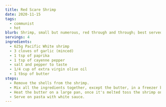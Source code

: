 ```yaml
---
title: Red Scare Shrimp
date: 2020-11-15
tags:
  - communist
  - hot
blurb: Shrimp, small but numerous, red through and through; best served on pasta with a white sauce.
servings: 4
ingredients:
  - 625g Pacific White shrimp
  - 3 cloves of garlic (minced)
  - 1 tsp of paprika
  - 1 tsp of cayenne pepper
  - salt and pepper to taste
  - 1/4 cup of extra virgin olive oil
  - 1 tbsp of butter
steps:
  - Remove the shells from the shrimp.
  - Mix all the ingredients together, except the butter, in a freezer bag or a mixing bowl, seal the container and let it rest in the fridge for about 1h.
  - Heat the butter on a large pan, once it's melted toss the shrimp on it for about 10min.
  - Serve on pasta with white sauce.
---
```

